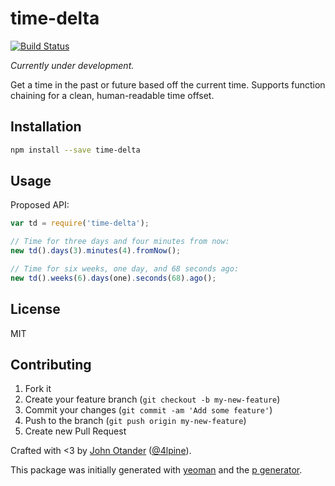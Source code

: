 # time-delta

[![Build Status](https://secure.travis-ci.org/johnotander/time-delta.png?branch=master)](https://travis-ci.org/johnotander/time-delta)

_Currently under development._

Get a time in the past or future based off the current time. Supports function chaining for a clean,
human-readable time offset.

## Installation

```bash
npm install --save time-delta
```

## Usage

Proposed API:

```javascript
var td = require('time-delta');

// Time for three days and four minutes from now:
new td().days(3).minutes(4).fromNow();

// Time for six weeks, one day, and 68 seconds ago:
new td().weeks(6).days(one).seconds(68).ago();
```

## License

MIT

## Contributing

1. Fork it
2. Create your feature branch (`git checkout -b my-new-feature`)
3. Commit your changes (`git commit -am 'Add some feature'`)
4. Push to the branch (`git push origin my-new-feature`)
5. Create new Pull Request

Crafted with <3 by [John Otander](http://johnotander.com) ([@4lpine](https://twitter.com/4lpine)).

This package was initially generated with [yeoman](http://yeoman.io) and the [p generator](https://github.com/johnotander/generator-p.git).
